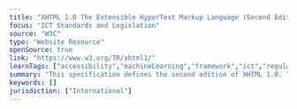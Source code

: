 ```yaml
---
title: "XHTML 1.0 The Extensible HyperText Markup Language (Second Edition)"
focus: "ICT Standards and Legislation"
source: "W3C"
type: "Website Resource"
openSource: true
link: "https://www.w3.org/TR/xhtml1/"
learnTags: ["accessibility","machineLearning","framework","ict","regulation"]
summary: "This specification defines the second edition of XHTML 1.0. These semantics provide the foundation for future extensibility of XHTML. "
keywords: []
jurisdiction: ["International"]
---
```

